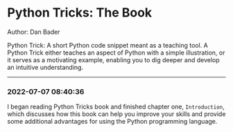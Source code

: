 # Python Tricks: The Book
Author: Dan Bader

Python Trick: A short Python code snippet meant as a teaching tool. A Python Trick either teaches an aspect of Python with a simple illustration, or it serves as a motivating example, enabling you to dig deeper and develop an intuitive understanding.

---
### 2022-07-07 08:40:36

I began reading Python Tricks book and finished chapter one, `Introduction`, which discusses how this book can help you improve your skills and provide some additional advantages for using the Python programming language.
